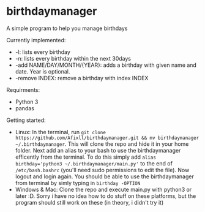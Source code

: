 # birthdaymanager
A simple program to help you manage birthdays

Currently implemented:
- -l: lists every birthday
- -n: lists every birthday within the next 30days
- -add NAME/DAY/MONTH/{YEAR}: adds a birthday with given name and date. Year is optional.
- -remove INDEX: remove a birthday with index INDEX

Requirments:
- Python 3
- pandas

Getting started:
- Linux: In the terminal, run `git clone https://github.com/Afixll/birthdaymanager.git && mv birthdaymanager ~/.birthdaymanager`. This will clone the repo and hide it in your home folder. Next add an alias to your bash to use the birthdaymanager efficently from the terminal. To do this simply add `alias birthday='python3 ~/.birthdaymanager/main.py'` to the end of `/etc/bash.bashrc` (you'll need sudo permissions to edit the file). Now logout and login again. You should be able to use the birthdaymanager from terminal by simly typing in `birthday -OPTION`
- Windows & Mac: Clone the repo and execute main.py with python3 or later :D. Sorry i have no idea how to do stuff on these platforms, but the program should still work on these (in theory, i didn't try it)
